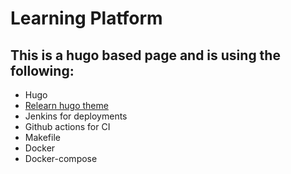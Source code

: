 # Learning Platform

## This is a hugo based page and is using the following:

* Hugo
* [Relearn hugo theme](https://mcshelby.github.io/hugo-theme-relearn/introduction/quickstart/index.html)
* Jenkins for deployments
* Github actions for CI
* Makefile
* Docker
* Docker-compose